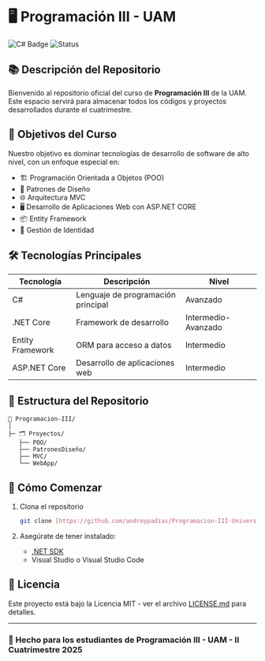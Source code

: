 # 🖥️ Programación III - UAM

![C# Badge](https://img.shields.io/badge/Lenguaje-C%23-blue?style=for-the-badge&logo=csharp)
![Status](https://img.shields.io/badge/Estado-En%20Desarrollo-green?style=for-the-badge)

## 📚 Descripción del Repositorio

Bienvenido al repositorio oficial del curso de **Programación III** de la UAM. Este espacio servirá para almacenar todos los códigos y proyectos desarrollados durante el cuatrimestre.

## 🎯 Objetivos del Curso

Nuestro objetivo es dominar tecnologías de desarrollo de software de alto nivel, con un enfoque especial en:

- 🏗️ Programación Orientada a Objetos (POO)
- 🧩 Patrones de Diseño
- 🌐 Arquitectura MVC
- 🖥️ Desarrollo de Aplicaciones Web con ASP.NET CORE
- 📦 Entity Framework
- 🔐 Gestión de Identidad

## 🛠️ Tecnologías Principales

| Tecnología | Descripción | Nivel |
|------------|-------------|-------|
| C# | Lenguaje de programación principal | Avanzado |
| .NET Core | Framework de desarrollo | Intermedio-Avanzado |
| Entity Framework | ORM para acceso a datos | Intermedio |
| ASP.NET Core | Desarrollo de aplicaciones web | Intermedio |

## 📂 Estructura del Repositorio

```
📁 Programacion-III/
│
├─ 🗂️ Proyectos/
   ├── POO/
   ├── PatronesDiseño/
   ├── MVC/
   └── WebApp/

```

## 🚀 Cómo Comenzar

1. Clona el repositorio
   ```bash
   git clone [https://github.com/andreypadias/Programacion-III-Universidad_Americana/edit/main/Cuatrimestres/IIcuatrimestre2025]
   ```

2. Asegúrate de tener instalado:
   - [.NET SDK](https://dotnet.microsoft.com/download)
   - Visual Studio o Visual Studio Code


## 📜 Licencia

Este proyecto está bajo la Licencia MIT - ver el archivo [LICENSE.md](LICENSE.md) para detalles.

---

### 🌟 Hecho para los estudiantes de Programación III - UAM - II Cuatrimestre 2025
